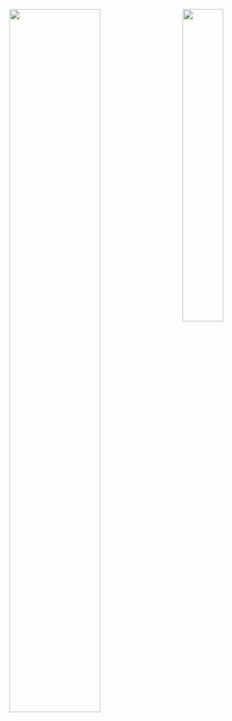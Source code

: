 <img align="left" width="57%" src="https://github-readme-stats.vercel.app/api?username=JulianBarraganG&disable_animations=true&count_private=true&show_icons=true&include_all_commits=true&hide_rank=true&hide_border=true&hide_title=true&icon_color=402f65&title_color=402f65&bg_color=00000000"> 
<img align="right" width="38%" src="https://github-readme-stats.vercel.app/api/top-langs/?username=JulianBarraganG&hide=jupyter%20notebook,tex,css&hide_border=true&hide_title=true&text_color=434d58&bg_color=00000000&langs_count=10&layout=compact">
